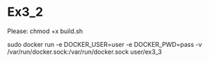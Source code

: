 # Ex3_2
Please: chmod +x build.sh

sudo docker run -e DOCKER_USER=user -e DOCKER_PWD=pass -v /var/run/docker.sock:/var/run/docker.sock user/ex3_3
